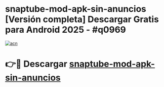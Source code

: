 # snaptube-mod-apk-sin-anuncios  [Versión completa] Descargar Gratis para Android 2025 - #q0969

[![acn](https://github.com/user-attachments/assets/0f9c940e-d8b0-45ae-aac7-cd30a18b3e1c)](https://apps.freeplayer.one?title=snaptube-mod-apk-sin-anuncios&ref=9F)

# 👉🔴 Descargar [snaptube-mod-apk-sin-anuncios](https://apps.freeplayer.one?title=snaptube-mod-apk-sin-anuncios&ref=9F)